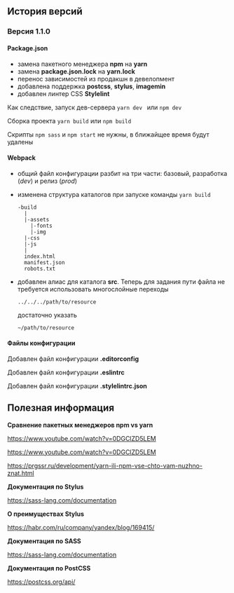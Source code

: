 ## История версий

### Версия 1.1.0

#### **Package.json**

- замена пакетного менеджера **npm** на **yarn**
- замена **package.json.lock** на **yarn.lock**
- перенос зависимостей из продакшн в девелопмент
- добавлена поддержка **postcss**, **stylus**, **imagemin**
- добавлен линтер CSS **Stylelint**

Как следствие, запуск дев-сервера
`yarn dev `
или
`npm dev`

Сборка проекта
`yarn build`
или
`npm build`

Скрипты `npm sass` и `npm start` не нужны, в ближайщее время будут удалены

#### **Webpack**

- общий файл конфигурации разбит на три части: базовый, разработка (_dev_) и релиз (_prod_)
- изменена структура каталогов при запуске команды `yarn build`

      -build
        |
        |-assets
          |-fonts
          |-img
        |-css
        |-js
        |
        index.html
        manifest.json
        robots.txt

- добавлен алиас для каталога **src**. Теперь для задания пути файла не требуется использовать многослойные переходы

  `../../../path/to/resource`

  достаточно указать

  `~/path/to/resource`

#### **Файлы конфигурации**

Добавлен файл конфигурации **.editorconfig**

Добавлен файл конфигурации **.eslintrc**

Добавлен файл конфигурации **.stylelintrc.json**

## Полезная информация

**Сравнение пакетных менеджеров npm vs yarn**

https://www.youtube.com/watch?v=0DGClZD5LEM

https://www.youtube.com/watch?v=0DGClZD5LEM

https://prgssr.ru/development/yarn-ili-npm-vse-chto-vam-nuzhno-znat.html

**Документация по Stylus**

https://sass-lang.com/documentation

**О преимуществах Stylus**

https://habr.com/ru/company/yandex/blog/169415/

**Документация по SASS**

https://sass-lang.com/documentation

**Документация по PostCSS**

https://postcss.org/api/
